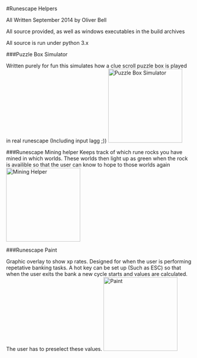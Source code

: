 #Runescape Helpers

All Written September 2014 by Oliver Bell

All source provided, as well as windows executables in the build archives

All source is run under python 3.x

###Puzzle Box Simulator

Written purely for fun this simulates how a clue scroll puzzle box is played in real runescape (Including input lagg ;))
<img src="https://github.com/freshollie/RunescapePrograms/raw/master/screenshots/puzzle_box_simulator.PNG" alt="Puzzle Box Simulator" width="200"/>









###Runescape Mining helper
Keeps track of which rune rocks you have mined in which worlds. These worlds then light up as green when the rock is availible so that the user can know to hope to those worlds again
<img src="https://github.com/freshollie/RunescapePrograms/raw/master/screenshots/runescape_mining_helper.PNG" alt="Mining Helper" width="200"/>









###Runescape Paint

Graphic overlay to show xp rates. Designed for when the user is performing repetative banking tasks. A hot key can be set up (Such as ESC) so that when the user exits the bank a new cycle starts and values are calculated. The user has to preselect these values.
<img src="https://github.com/freshollie/RunescapePrograms/raw/master/screenshots/runescape_paint.PNG" alt="Paint" width="200"/>

